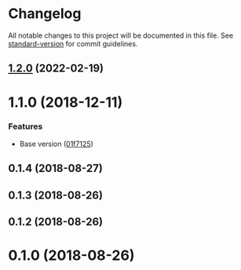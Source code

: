 # Changelog

All notable changes to this project will be documented in this file. See [standard-version](https://github.com/conventional-changelog/standard-version) for commit guidelines.

## [1.2.0](https://github.com/klimby/e-postgres/compare/v1.1.0...v1.2.0) (2022-02-19)

<a name="1.1.0"></a>
# 1.1.0 (2018-12-11)


### Features

* Base version ([01f7125](https://github.com/klimby/e-postgres/commit/01f7125))



<a name="0.1.4"></a>
## 0.1.4 (2018-08-27)



<a name="0.1.3"></a>
## 0.1.3 (2018-08-26)



<a name="0.1.2"></a>
## 0.1.2 (2018-08-26)



<a name="0.1.0"></a>
# 0.1.0 (2018-08-26)
